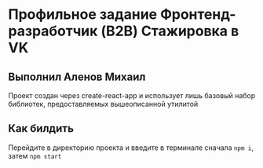 # Профильное задание Фронтенд-разработчик (B2B) Стажировка в VK
## Выполнил Аленов Михаил

Проект создан через create-react-app и использует лишь базовый набор библиотек, предоставляемых вышеописанной утилитой

## Как билдить

Перейдите в директорию проекта и введите в терминале сначала `npm i`, затем `npm start`
